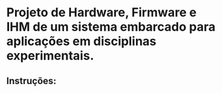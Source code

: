 # Projeto de Hardware, Firmware e IHM de um sistema embarcado para aplicações em disciplinas experimentais. 

## Instruções:
